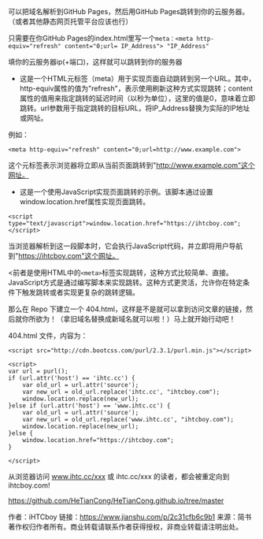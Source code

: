 可以把域名解析到GitHub Pages，然后用GitHub Pages跳转到你的云服务器。（或者其他静态网页托管平台应该也行）

只需要在你GitHub Pages的index.html里写一个`meta：<meta http-equiv="refresh" content="0;url= IP_Address"> "IP_Address"`

填你的云服务器ip(+端口)，这样就可以跳转到你的服务器



- 这是一个HTML元标签（meta）用于实现页面自动跳转到另一个URL。其中，http-equiv属性的值为"refresh"，表示使用刷新这种方式实现跳转；content属性的值用来指定跳转的延迟时间（以秒为单位），这里的值是0，意味着立即跳转。url参数用于指定跳转的目标URL，将IP_Address替换为实际的IP地址或网址。

例如：
```
<meta http-equiv="refresh" content="0;url=http://www.example.com">
```
这个元标签表示浏览器将立即从当前页面跳转到"http://www.example.com"这个网址。




- 这是一个使用JavaScript实现页面跳转的示例。该脚本通过设置window.location.href属性实现页面跳转。
```
<script type="text/javascript">window.location.href="https://ihtcboy.com";</script>
```
当浏览器解析到这一段脚本时，它会执行JavaScript代码，并立即将用户导航到"https://ihtcboy.com"这个网址。


<前者是使用HTML中的`<meta>`标签实现跳转，这种方式比较简单、直接。
JavaScript方式是通过编写脚本来实现跳转。这种方式更灵活，允许你在特定条件下触发跳转或者实现更复杂的跳转逻辑。



那么在 Repo 下建立一个 404.html，这样是不是就可以拿到访问文章的链接，然后就你所欲为！（拿旧域名替换成新域名就可以啦！）马上就开始行动吧！

404.html 文件，内容为：

```
<script src="http://cdn.bootcss.com/purl/2.3.1/purl.min.js"></script>

<script>
var url = purl();
if (url.attr('host') == 'ihtc.cc') {
    var old_url = url.attr('source');
    var new_url = old_url.replace('ihtc.cc', "ihtcboy.com");
    window.location.replace(new_url); 
}else if (url.attr('host') == 'www.ihtc.cc') {
    var old_url = url.attr('source');
    var new_url = old_url.replace('www.ihtc.cc', "ihtcboy.com");
    window.location.replace(new_url);
}else {
    window.location.href="https://ihtcboy.com";
}
    
</script>
```
从浏览器访问 www.ihtc.cc/xxx 或 ihtc.cc/xxx 的读者，都会被重定向到 ihtcboy.com!

https://github.com/HeTianCong/HeTianCong.github.io/tree/master

作者：iHTCboy
链接：https://www.jianshu.com/p/2c31cfb6c9b1
来源：简书
著作权归作者所有。商业转载请联系作者获得授权，非商业转载请注明出处。